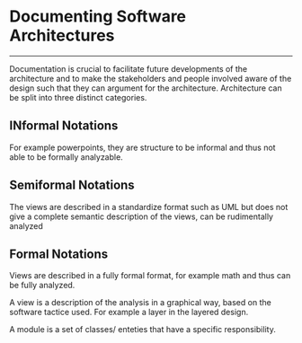 # Documenting Software Architectures
---
Documentation is crucial to facilitate future developments of the architecture and to make the stakeholders and people involved aware of the design such that they can argument for the architecture. Architecture can be split into three distinct categories. 
## INformal Notations
For example powerpoints, they are structure to be informal and thus not able to be formally analyzable. 
## Semiformal Notations
The views are described in a standardize format such as UML but does not give a complete semantic description of the views, can be rudimentally analyzed
## Formal Notations
Views are described in a fully formal format, for example math and thus can be fully analyzed. 


A view is a description of the analysis in a graphical way, based on the software tactice used. For example a layer in the layered design. 

A module is a set of classes/ enteties that have a specific responsibility. 
